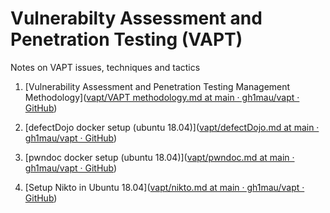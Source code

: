 # Vulnerabilty Assessment and Penetration Testing (VAPT)

Notes on VAPT issues, techniques and tactics

1. [Vulnerability Assessment and Penetration Testing Management Methodology]([vapt/VAPT methodology.md at main · gh1mau/vapt · GitHub](https://github.com/gh1mau/vapt/blob/main/VAPT%20methodology.md#vulnerability-assessment-and-penetration-testing-management-methodology))

2. [defectDojo docker setup (ubuntu 18.04)]([vapt/defectDojo.md at main · gh1mau/vapt · GitHub](https://github.com/gh1mau/vapt/blob/main/defectDojo.md#defectdojo-docker-setup-ubuntu-1804))

3. [pwndoc docker setup (ubuntu 18.04)]([vapt/pwndoc.md at main · gh1mau/vapt · GitHub](https://github.com/gh1mau/vapt/blob/main/pwndoc.md#pwndoc-docker-setup-ubuntu-1804))

4. [Setup Nikto in Ubuntu 18.04]([vapt/nikto.md at main · gh1mau/vapt · GitHub](https://github.com/gh1mau/vapt/blob/main/nikto.md#setup-nikto-in-ubuntu-1804))
